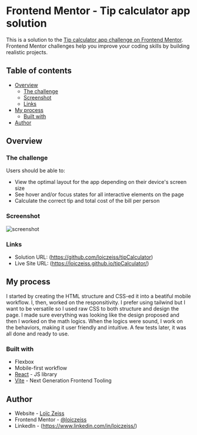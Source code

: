 # Frontend Mentor - Tip calculator app solution

This is a solution to the [Tip calculator app challenge on Frontend Mentor](https://www.frontendmentor.io/challenges/tip-calculator-app-ugJNGbJUX). Frontend Mentor challenges help you improve your coding skills by building realistic projects.

## Table of contents

- [Overview](#overview)
  - [The challenge](#the-challenge)
  - [Screenshot](#screenshot)
  - [Links](#links)
- [My process](#my-process)
  - [Built with](#built-with)
- [Author](#author)




## Overview

### The challenge

Users should be able to:

- View the optimal layout for the app depending on their device's screen size
- See hover and/or focus states for all interactive elements on the page
- Calculate the correct tip and total cost of the bill per person

### Screenshot

![screenshot](https://github.com/loiczeiss/tipCalculator/assets/104260545/d867b07b-898b-4b72-9df4-ba54b1cc326b)



### Links

- Solution URL: (https://github.com/loiczeiss/tipCalculator)
- Live Site URL: (https://loiczeiss.github.io/tipCalculator/)

## My process

I started by creating the HTML structure and CSS-ed it into a beatiful mobile workflow.
I, then, worked on the responsitivity.
I prefer using tailwind but I want to be versatile so I used raw CSS to both structure and design the page.
I made sure everything was looking like the design proposed and then I worked on the math logics. When the logics were sound, I work on the behaviors, making it user friendly and intuitive.
A few tests later, it was all done and ready to use.

### Built with

- Flexbox
- Mobile-first workflow
- [React](https://reactjs.org/) - JS library
- [Vite](https://vitejs.dev/) - Next Generation Frontend Tooling


## Author

- Website - [Loïc Zeiss](https://github.com/loiczeiss)
- Frontend Mentor - [@loiczeiss](https://www.frontendmentor.io/profile/loiczeiss)
- LinkedIn - (https://www.linkedin.com/in/loiczeiss/)

